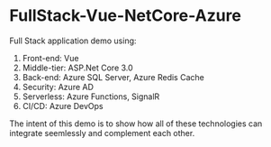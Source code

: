 # FullStack-Vue-NetCore-Azure
Full Stack application demo using:

1. Front-end: Vue
2. Middle-tier: ASP.Net Core 3.0
3. Back-end: Azure SQL Server, Azure Redis Cache
4. Security: Azure AD 
5. Serverless: Azure Functions, SignalR
6. CI/CD: Azure DevOps

The intent of this demo is to show how all of these technologies can integrate seemlessly and complement each other.
